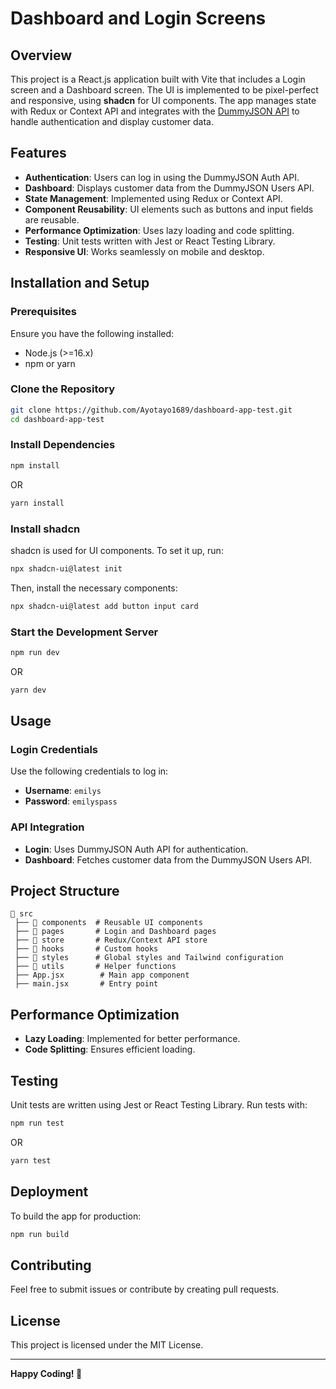 # Dashboard and Login Screens

## Overview

This project is a React.js application built with Vite that includes a Login screen and a Dashboard screen. The UI is implemented to be pixel-perfect and responsive, using **shadcn** for UI components. The app manages state with Redux or Context API and integrates with the [DummyJSON API](https://dummyjson.com/) to handle authentication and display customer data.

## Features

- **Authentication**: Users can log in using the DummyJSON Auth API.
- **Dashboard**: Displays customer data from the DummyJSON Users API.
- **State Management**: Implemented using Redux or Context API.
- **Component Reusability**: UI elements such as buttons and input fields are reusable.
- **Performance Optimization**: Uses lazy loading and code splitting.
- **Testing**: Unit tests written with Jest or React Testing Library.
- **Responsive UI**: Works seamlessly on mobile and desktop.

## Installation and Setup

### Prerequisites

Ensure you have the following installed:

- Node.js (>=16.x)
- npm or yarn

### Clone the Repository

```bash
git clone https://github.com/Ayotayo1689/dashboard-app-test.git
cd dashboard-app-test
```

### Install Dependencies

```bash
npm install
```

OR

```bash
yarn install
```

### Install shadcn

shadcn is used for UI components. To set it up, run:

```bash
npx shadcn-ui@latest init
```

Then, install the necessary components:

```bash
npx shadcn-ui@latest add button input card
```

### Start the Development Server

```bash
npm run dev
```

OR

```bash
yarn dev
```

## Usage

### Login Credentials

Use the following credentials to log in:

- **Username**: `emilys`
- **Password**: `emilyspass`

### API Integration

- **Login**: Uses DummyJSON Auth API for authentication.
- **Dashboard**: Fetches customer data from the DummyJSON Users API.

## Project Structure

```
📂 src
 ├── 📂 components  # Reusable UI components
 ├── 📂 pages       # Login and Dashboard pages
 ├── 📂 store       # Redux/Context API store
 ├── 📂 hooks       # Custom hooks
 ├── 📂 styles      # Global styles and Tailwind configuration
 ├── 📂 utils       # Helper functions
 ├── App.jsx        # Main app component
 ├── main.jsx       # Entry point
```

## Performance Optimization

- **Lazy Loading**: Implemented for better performance.
- **Code Splitting**: Ensures efficient loading.

## Testing

Unit tests are written using Jest or React Testing Library. Run tests with:

```bash
npm run test
```

OR

```bash
yarn test
```

## Deployment

To build the app for production:

```bash
npm run build
```

## Contributing

Feel free to submit issues or contribute by creating pull requests.

## License

This project is licensed under the MIT License.

---

**Happy Coding! 🚀**

